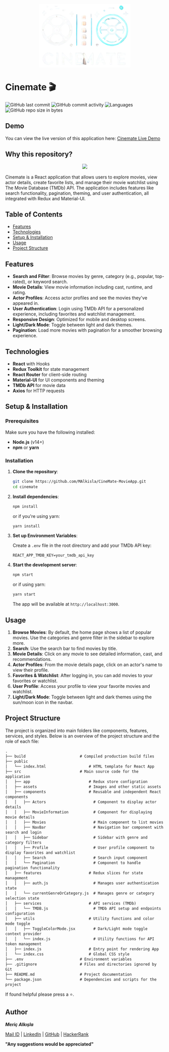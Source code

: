 <p align="center"><a href="https://cinemate-mericalkisla.netlify.app"><img src="public/darklogo.png" height="200"></a></p>

# Cinemate 🎬

![GitHub last commit](https://img.shields.io/github/last-commit/MAlkisla/CineMate-MovieApp) 
![GitHub commit activity](https://img.shields.io/github/commit-activity/m/MAlkisla/CineMate-MovieApp/main)
![Languages](https://img.shields.io/badge/languages-React-blue.svg)
![GitHub repo size in bytes](https://img.shields.io/github/repo-size/MAlkisla/CineMate-MovieApp)

## Demo

You can view the live version of this application here: [Cinemate Live Demo](https://cinemate-mericalkisla.netlify.app/)

## Why this repository?

<p align="center">
  <img src="https://avatars.githubusercontent.com/u/70147993?v=4">
</p>

Cinemate is a React application that allows users to explore movies, view actor details, create favorite lists, and manage their movie watchlist using The Movie Database (TMDb) API. The application includes features like search functionality, pagination, theming, and user authentication, all integrated with Redux and Material-UI.

## Table of Contents

- [Features](#features)
- [Technologies](#technologies)
- [Setup & Installation](#setup--installation)
- [Usage](#usage)
- [Project Structure](#project-structure)

## Features

- **Search and Filter**: Browse movies by genre, category (e.g., popular, top-rated), or keyword search.
- **Movie Details**: View movie information including cast, runtime, and rating.
- **Actor Profiles**: Access actor profiles and see the movies they've appeared in.
- **User Authentication**: Login using TMDb API for a personalized experience, including favorites and watchlist management.
- **Responsive Design**: Optimized for mobile and desktop screens.
- **Light/Dark Mode**: Toggle between light and dark themes.
- **Pagination**: Load more movies with pagination for a smoother browsing experience.

## Technologies

- **React** with Hooks
- **Redux Toolkit** for state management
- **React Router** for client-side routing
- **Material-UI** for UI components and theming
- **TMDb API** for movie data
- **Axios** for HTTP requests

## Setup & Installation

### Prerequisites

Make sure you have the following installed:

- **Node.js** (v14+)
- **npm** or **yarn**

### Installation

1. **Clone the repository**:
    ```bash
    git clone https://github.com/MAlkisla/CineMate-MovieApp.git
    cd cinemate
    ```

2. **Install dependencies**:
    ```bash
    npm install
    ```
    or if you're using yarn:
    ```bash
    yarn install
    ```

3. **Set up Environment Variables**:

   Create a `.env` file in the root directory and add your TMDb API key:
    ```env
    REACT_APP_TMDB_KEY=your_tmdb_api_key
    ```

4. **Start the development server**:
    ```bash
    npm start
    ```
    or if using yarn:
    ```bash
    yarn start
    ```

   The app will be available at `http://localhost:3000`.

## Usage

1. **Browse Movies**: By default, the home page shows a list of popular movies. Use the categories and genre filter in the sidebar to explore more.
2. **Search**: Use the search bar to find movies by title.
3. **Movie Details**: Click on any movie to see detailed information, cast, and recommendations.
4. **Actor Profiles**: From the movie details page, click on an actor's name to view their profile.
5. **Favorites & Watchlist**: After logging in, you can add movies to your favorites or watchlist.
6. **User Profile**: Access your profile to view your favorite movies and watchlist.
7. **Light/Dark Mode**: Toggle between light and dark themes using the sun/moon icon in the navbar.

## Project Structure

The project is organized into main folders like components, features, services, and styles. Below is an overview of the project structure and the role of each file:


    .
    ├── build                        # Compiled production build files
    ├── public
    │   └── index.html                   # HTML template for React App
    ├── src                          # Main source code for the application 
    │   ├── app                          # Redux store configration
    │   ├── assets                       # Images and other static assets
    │   ├── components                   # Reusable and independent React components
    │   │   ├── Actors                     # Component to display actor details 
    │   │   ├── MovieInformation           # Component for displaying movie details 
    │   │   ├── Movies                     # Main component to list movies 
    │   │   ├── NavBar                     # Navigation bar component with search and login 
    │   │   ├── Sidebar                    # Sidebar with genre and category filters 
    │   │   ├── Profile                    # User profile component to display favorites and watchlist 
    │   │   ├── Search                     # Search input component 
    │   │   └── Pagination                 # Component to handle pagination functionality
    │   ├── features                     # Redux slices for state management
    │   │   ├── auth.js                    # Manages user authentication state 
    │   │   └── currentGenreOrCategory.js  # Manages genre or category selection state 
    │   ├── services                     # API services (TMDb)
    │   │   └── TMDB.js                    # TMDb API setup and endpoints configuration 
    │   ├── utils                        # Utility functions and color mode toggle
    │   │   ├── ToggleColorMode.jsx        # Dark/Light mode toggle context provider 
    │   │   └── index.js                   # Utility functions for API token management 
    │   ├── index.js                     # Entry point for rendering App
    │   └── index.css                    # Global CSS style
    ├── .env                         # Environment variables
    ├── .gitignore                   # Files and directories ignored by Git
    ├── README.md                    # Project documentation 
    └── package.json                 # Dependencies and scripts for the project


If found helpful please press a ⭐.

## Author
***Meriç Alkışla***

[Mail ID](mailto:mericalkisla@gmail.com?subject=[GitHub]) | [LinkedIn](https://www.linkedin.com/in/meric-alkisla/) | [GitHub](https://github.com/MAlkisla) | [HackerRank](https://www.hackerrank.com/mericalkisla)

**"Any suggestions would be appreciated"**
